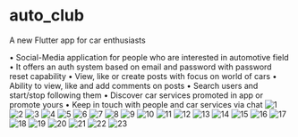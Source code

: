# auto_club

A new Flutter app for car enthusiasts

•	Social-Media application for people who are interested in automotive field
•	It offers an auth system based on email and password with password reset capability
•	View, like or create posts with focus on world of cars
•	Ability to view, like and add comments on posts
•	Search users and start/stop following them
•	Discover car services promoted in app or promote yours
•	Keep in touch with people and car services via chat
![1](https://user-images.githubusercontent.com/48907272/134961033-ec43867d-cf90-414a-a18d-bc54abde0828.jpeg)
![2](https://user-images.githubusercontent.com/48907272/134961040-adef8d7c-e050-445e-ab99-34fe9f004c5e.jpeg)
![3](https://user-images.githubusercontent.com/48907272/134961043-206384de-0b07-4c79-8a1c-bc54d1cc64f6.jpeg)
![4](https://user-images.githubusercontent.com/48907272/134961050-0e496c4b-0a3d-4ee0-b427-02737177ae71.jpeg)
![5](https://user-images.githubusercontent.com/48907272/134961054-94e065c0-4c1e-4bd9-828f-92bb88152d93.jpeg)
![6](https://user-images.githubusercontent.com/48907272/134961060-e5e576be-ff4c-4504-aa35-509a37834238.jpeg)
![7](https://user-images.githubusercontent.com/48907272/134961064-7022dc08-75ce-4701-8a2c-cd423492f12b.jpeg)
![8](https://user-images.githubusercontent.com/48907272/134961069-b2ded422-15c3-427a-8f86-12fbdff23697.jpeg)
![9](https://user-images.githubusercontent.com/48907272/134961072-f355dcb2-a220-49f8-b9fd-a20077fe0e39.jpeg)
![10](https://user-images.githubusercontent.com/48907272/134961080-b995232a-958a-46d6-b517-341fb58af90c.jpeg)
![11](https://user-images.githubusercontent.com/48907272/134961086-6bf18a02-23b1-4829-b2fc-d167f9dd9b8f.jpeg)
![12](https://user-images.githubusercontent.com/48907272/134961091-a0e6e171-2dfc-4ac2-9148-d1e885749d65.jpeg)
![13](https://user-images.githubusercontent.com/48907272/134961094-2474621d-999f-4db7-af84-2372d375bb99.jpeg)
![14](https://user-images.githubusercontent.com/48907272/134961099-33e25149-edde-4c6f-8e9e-1e073add253e.jpeg)
![15](https://user-images.githubusercontent.com/48907272/134961105-962246ca-060f-4488-829c-9245c2155ec7.jpeg)
![16](https://user-images.githubusercontent.com/48907272/134961110-39ce398d-528d-4f2b-91df-abd7a366780c.jpeg)
![17](https://user-images.githubusercontent.com/48907272/134961115-ccf988f3-7721-45a3-ad7e-eeb7f6469e96.jpeg)
![18](https://user-images.githubusercontent.com/48907272/134961123-40a9adc1-db65-4810-8bcc-6cc30c0be020.jpeg)
![19](https://user-images.githubusercontent.com/48907272/134961130-4c5d313c-6739-405f-8298-5e143744912f.jpeg)
![20](https://user-images.githubusercontent.com/48907272/134961137-cc374bcf-b342-40e7-b636-4515f3a81125.jpeg)
![21](https://user-images.githubusercontent.com/48907272/134961139-9f13fce4-de9f-4a84-996f-73070996135b.jpeg)
![22](https://user-images.githubusercontent.com/48907272/134961143-53ebc596-3b04-4d36-9269-151ff5c154c9.jpeg)
![23](https://user-images.githubusercontent.com/48907272/134961149-f8d2c8f9-1be9-4949-a97c-a5b4a54b628f.jpeg)
